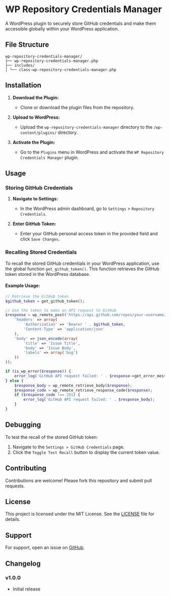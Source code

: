 # WP Repository Credentials Manager

A WordPress plugin to securely store GitHub credentials and make them accessible globally within your WordPress application.

## File Structure
```
wp-repository-credentials-manager/
├── wp-repository-credentials-manager.php
├── includes/
│ └── class-wp-repository-credentials-manager.php
```

## Installation

1. **Download the Plugin:**
   - Clone or download the plugin files from the repository.

2. **Upload to WordPress:**
   - Upload the `wp-repository-credentials-manager` directory to the `/wp-content/plugins/` directory.

3. **Activate the Plugin:**
   - Go to the `Plugins` menu in WordPress and activate the `WP Repository Credentials Manager` plugin.

## Usage

### Storing GitHub Credentials

1. **Navigate to Settings:**
   - In the WordPress admin dashboard, go to `Settings` > `Repository Credentials`.

2. **Enter GitHub Token:**
   - Enter your GitHub personal access token in the provided field and click `Save Changes`.

### Recalling Stored Credentials

To recall the stored GitHub credentials in your WordPress application, use the global function `get_github_token()`. This function retrieves the GitHub token stored in the WordPress database.

#### Example Usage:

```php
// Retrieve the GitHub token
$github_token = get_github_token();

// Use the token to make an API request to GitHub
$response = wp_remote_post('https://api.github.com/repos/your-username/your-repo/issues', array(
    'headers' => array(
        'Authorization' => 'Bearer ' . $github_token,
        'Content-Type' => 'application/json'
    ),
    'body' => json_encode(array(
        'title' => 'Issue Title',
        'body' => 'Issue Body',
        'labels' => array('bug')
    ))
));

if (is_wp_error($response)) {
    error_log('GitHub API request failed: ' . $response->get_error_message());
} else {
    $response_body = wp_remote_retrieve_body($response);
    $response_code = wp_remote_retrieve_response_code($response);
    if ($response_code !== 201) {
        error_log('GitHub API request failed: ' . $response_body);
    }
}
```

## Debugging

To test the recall of the stored GitHub token:

1. Navigate to the `Settings > GitHub Credentials` page.
2. Click the `Toggle Test Recall` button to display the current token value.

## Contributing

Contributions are welcome! Please fork this repository and submit pull requests.

## License

This project is licensed under the MIT License. See the [LICENSE](LICENSE) file for details.

## Support

For support, open an issue on [GitHub](https://github.com/jacoblaffoon/github-credentials-manager/issues).

## Changelog

### v1.0.0
- Initial release